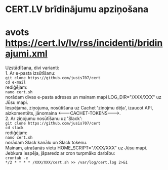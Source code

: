# CERT.LV brīdinājumu apziņošana
# avots https://cert.lv/lv/rss/incidenti/bridinajumi.xml
Uzstādīšana, divi varianti:
</br>1. Ar e-pasta izsūtīšanu:
</br>`git clone https://github.com/jusis707/cert`
</br>`cd e-mail`
</br>rediģējam:
</br>`nano cert.sh`
</br>norādam divas e-pasta adreses un mainam mapi LOG_DIR="/XXX/XXX" uz Jūsu mapi.
</br>Iespējama, ziņojuma, nosūtīšana uz Cachet 'ziņojmu dēļa', izaucot API, aizkomentēts, jānomaina <---CACHET-TOKENS--->.
</br>2. Ar ziņojumu nosūtīšanu uz 'Slack': 
</br>`git clone https://github.com/jusis707/cert`
</br>`cd slack`
</br>rediģējam:
</br>`nano cert.sh`
</br>norādam Slack kanālu un Slack tokenu.
</br>Mainam, atrašanās vietu HOME_SCRIPT="/XXX/XXX" uz Jūsu mapi.
</br>Jebkura iespēja, jāparedz ar cron turpmāko darbību:
</br>`crontab -e`
</br>`*/2 * * * * /XXX/XXX/cert.sh >> /var/log/cert.log 2>&1`
</br>
</br>
